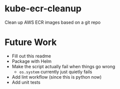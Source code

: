 # kube-ecr-cleanup
Clean up AWS ECR images based on a git repo

# Future Work
* Fill out this readme
* Package with Helm
* Make the script actually fail when things go wrong
    * `os.system` currently just quietly fails
* Add lint workflow (since this is python now)
* Add unit tests
